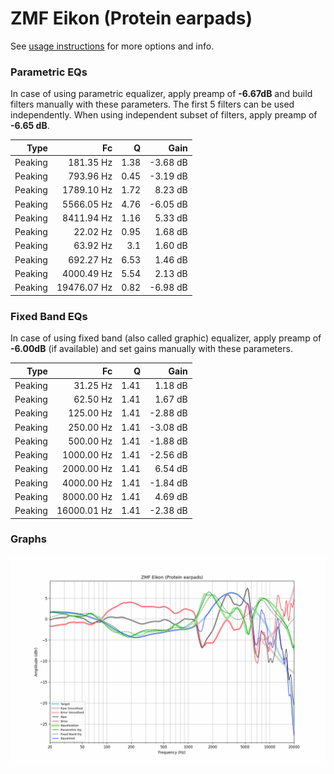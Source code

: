 # ZMF Eikon (Protein earpads)
See [usage instructions](https://github.com/jaakkopasanen/AutoEq#usage) for more options and info.

### Parametric EQs
In case of using parametric equalizer, apply preamp of **-6.67dB** and build filters manually
with these parameters. The first 5 filters can be used independently.
When using independent subset of filters, apply preamp of **-6.65 dB**.

| Type    | Fc          |    Q | Gain     |
|--------:|------------:|-----:|---------:|
| Peaking | 181.35 Hz   | 1.38 | -3.68 dB |
| Peaking | 793.96 Hz   | 0.45 | -3.19 dB |
| Peaking | 1789.10 Hz  | 1.72 | 8.23 dB  |
| Peaking | 5566.05 Hz  | 4.76 | -6.05 dB |
| Peaking | 8411.94 Hz  | 1.16 | 5.33 dB  |
| Peaking | 22.02 Hz    | 0.95 | 1.68 dB  |
| Peaking | 63.92 Hz    | 3.1  | 1.60 dB  |
| Peaking | 692.27 Hz   | 6.53 | 1.46 dB  |
| Peaking | 4000.49 Hz  | 5.54 | 2.13 dB  |
| Peaking | 19476.07 Hz | 0.82 | -6.98 dB |

### Fixed Band EQs
In case of using fixed band (also called graphic) equalizer, apply preamp of **-6.00dB**
(if available) and set gains manually with these parameters.

| Type    | Fc          |    Q | Gain     |
|--------:|------------:|-----:|---------:|
| Peaking | 31.25 Hz    | 1.41 | 1.18 dB  |
| Peaking | 62.50 Hz    | 1.41 | 1.67 dB  |
| Peaking | 125.00 Hz   | 1.41 | -2.88 dB |
| Peaking | 250.00 Hz   | 1.41 | -3.08 dB |
| Peaking | 500.00 Hz   | 1.41 | -1.88 dB |
| Peaking | 1000.00 Hz  | 1.41 | -2.56 dB |
| Peaking | 2000.00 Hz  | 1.41 | 6.54 dB  |
| Peaking | 4000.00 Hz  | 1.41 | -1.84 dB |
| Peaking | 8000.00 Hz  | 1.41 | 4.69 dB  |
| Peaking | 16000.01 Hz | 1.41 | -2.38 dB |

### Graphs
![](./ZMF%20Eikon%20(Protein%20earpads).png)